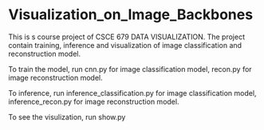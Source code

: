 # Visualization_on_Image_Backbones
This is s course project of CSCE 679 DATA VISUALIZATION. The project contain training, inference and visualization of image classification and reconstruction model.

To train the model, run cnn.py for image classification model, recon.py for image reconstruction model.

To inference, run inference_classification.py for image classification model, inference_recon.py for image reconstruction model.

To see the visulization, run show.py
